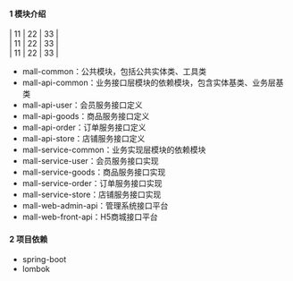 #### 1 模块介绍
  | 11 | 22 | 33 |  
  | 11 | 22 | 33 |  
  | 11 | 22 | 33 |  
+ mall-common：公共模块，包括公共实体类、工具类
+ mall-api-common：业务接口层模块的依赖模块，包含实体基类、业务层基类
+ mall-api-user：会员服务接口定义
+ mall-api-goods：商品服务接口定义
+ mall-api-order：订单服务接口定义
+ mall-api-store：店铺服务接口定义
+ mall-service-common：业务实现层模块的依赖模块
+ mall-service-user：会员服务接口实现
+ mall-service-goods：商品服务接口实现
+ mall-service-order：订单服务接口实现
+ mall-service-store：店铺服务接口实现
+ mall-web-admin-api：管理系统接口平台
+ mall-web-front-api：H5商城接口平台
#### 2 项目依赖
+ spring-boot
+ lombok